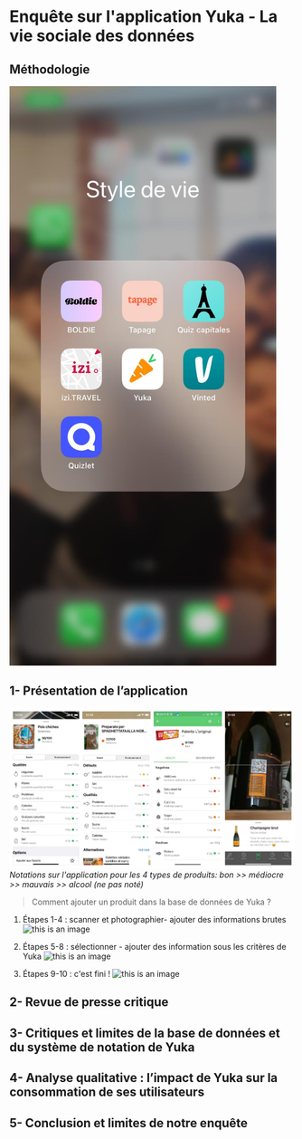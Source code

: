 # Enquête sur l'application Yuka - La vie sociale des données


## Méthodologie
![illustration style de vie](https://github.com/koneeko/Rendu-Yuka/blob/main/img/Style%20de%20vie.jpg)

## 1- Présentation de l’application
![this is an image](https://github.com/koneeko/Rendu-Yuka/blob/d32688c8d39716dbe2c36dc4e200dbe53d0ed57d/qualit%C3%A9.jpg)
*Notations sur l'application pour les 4 types de produits: bon >> médiocre >> mauvais >> alcool (ne pas noté)*

> Comment ajouter un produit dans la base de données de Yuka ?
1) Étapes 1-4 : scanner et photographier- ajouter des informations brutes
![this is an image](https://github.com/koneeko/Rendu-Yuka/blob/ece1827635ada7bac3603234bd3c89afa2f99496/%C3%A9tape%201-4.jpg)

2) Étapes 5-8 : sélectionner - ajouter des information sous les critères de Yuka
![this is an image](https://github.com/koneeko/Rendu-Yuka/blob/ece1827635ada7bac3603234bd3c89afa2f99496/%C3%A9tape%205-8.jpg)

3) Étapes 9-10 : c'est fini ! 
![this is an image](https://github.com/koneeko/Rendu-Yuka/blob/ece1827635ada7bac3603234bd3c89afa2f99496/%C3%A9tape%209-10.jpg)

## 2- Revue de presse critique 


## 3- Critiques et limites de la base de données et du système de notation de Yuka


## 4- Analyse qualitative : l’impact de Yuka sur la consommation de ses utilisateurs 


## 5- Conclusion et limites de notre enquête 
